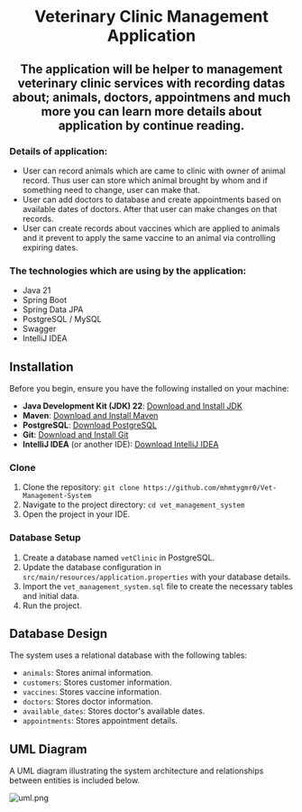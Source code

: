 # <p align="center">Veterinary Clinic Management Application</p>

## <p align="center">The application will be helper to management veterinary clinic services with recording datas about; animals, doctors, appointmens and much more you can learn more details about application by continue reading.</p>

### Details of application:
- User can record animals which are came to clinic with owner of animal record. Thus user can store which animal brought by whom and if something need to change, user can make that.
- User can add doctors to database and create appointments based on available dates of doctors. After that user can make changes on that records.
- User can create records about vaccines which are applied to animals and it prevent to apply the same vaccine to an animal via controlling expiring dates.

### The technologies which are using by the application:
- Java 21
- Spring Boot
- Spring Data JPA
- PostgreSQL / MySQL
- Swagger
- IntelliJ IDEA

## Installation

Before you begin, ensure you have the following installed on your machine:

- **Java Development Kit (JDK) 22**: [Download and Install JDK](https://www.oracle.com/java/technologies/javase-jdk21-downloads.html)
- **Maven**: [Download and Install Maven](https://maven.apache.org/install.html)
- **PostgreSQL**: [Download PostgreSQL](https://www.postgresql.org/download/)
- **Git**: [Download and Install Git](https://git-scm.com/book/en/v2/Getting-Started-Installing-Git)
- **IntelliJ IDEA** (or another IDE): [Download IntelliJ IDEA](https://www.jetbrains.com/idea/download/)


### Clone

1. Clone the repository: `git clone https://github.com/mhmtygmr0/Vet-Management-System`
2. Navigate to the project directory: `cd vet_management_system`
3. Open the project in your IDE.

### Database Setup

1. Create a database named `vetClinic` in PostgreSQL.
2. Update the database configuration in `src/main/resources/application.properties` with your database details.
3. Import the `vet_management_system.sql` file to create the necessary tables and initial data.
4. Run the project.

## Database Design

The system uses a relational database with the following tables:

- `animals`: Stores animal information.
- `customers`: Stores customer information.
- `vaccines`: Stores vaccine information.
- `doctors`: Stores doctor information.
- `available_dates`: Stores doctor's available dates.
- `appointments`: Stores appointment details.


## UML Diagram
A UML diagram illustrating the system architecture and relationships between entities is included below.

![uml.png](uml.png)